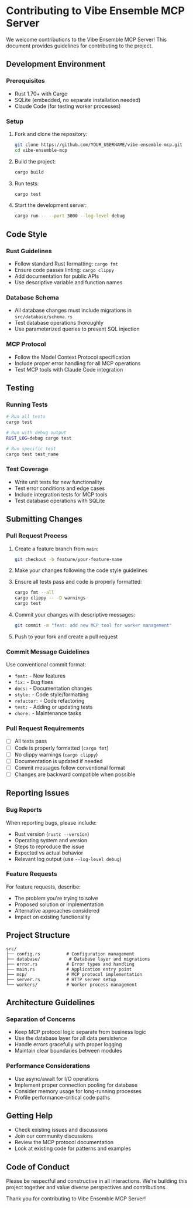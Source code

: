 # Contributing to Vibe Ensemble MCP Server

We welcome contributions to the Vibe Ensemble MCP Server! This document provides guidelines for contributing to the project.

## Development Environment

### Prerequisites

- Rust 1.70+ with Cargo
- SQLite (embedded, no separate installation needed)
- Claude Code (for testing worker processes)

### Setup

1. Fork and clone the repository:
   ```bash
   git clone https://github.com/YOUR_USERNAME/vibe-ensemble-mcp.git
   cd vibe-ensemble-mcp
   ```

2. Build the project:
   ```bash
   cargo build
   ```

3. Run tests:
   ```bash
   cargo test
   ```

4. Start the development server:
   ```bash
   cargo run -- --port 3000 --log-level debug
   ```

## Code Style

### Rust Guidelines

- Follow standard Rust formatting: `cargo fmt`
- Ensure code passes linting: `cargo clippy`
- Add documentation for public APIs
- Use descriptive variable and function names

### Database Schema

- All database changes must include migrations in `src/database/schema.rs`
- Test database operations thoroughly
- Use parameterized queries to prevent SQL injection

### MCP Protocol

- Follow the Model Context Protocol specification
- Include proper error handling for all MCP operations
- Test MCP tools with Claude Code integration

## Testing

### Running Tests

```bash
# Run all tests
cargo test

# Run with debug output
RUST_LOG=debug cargo test

# Run specific test
cargo test test_name
```

### Test Coverage

- Write unit tests for new functionality
- Test error conditions and edge cases
- Include integration tests for MCP tools
- Test database operations with SQLite

## Submitting Changes

### Pull Request Process

1. Create a feature branch from `main`:
   ```bash
   git checkout -b feature/your-feature-name
   ```

2. Make your changes following the code style guidelines

3. Ensure all tests pass and code is properly formatted:
   ```bash
   cargo fmt --all
   cargo clippy -- -D warnings
   cargo test
   ```

4. Commit your changes with descriptive messages:
   ```bash
   git commit -m "feat: add new MCP tool for worker management"
   ```

5. Push to your fork and create a pull request

### Commit Message Guidelines

Use conventional commit format:
- `feat:` - New features
- `fix:` - Bug fixes
- `docs:` - Documentation changes
- `style:` - Code style/formatting
- `refactor:` - Code refactoring
- `test:` - Adding or updating tests
- `chore:` - Maintenance tasks

### Pull Request Requirements

- [ ] All tests pass
- [ ] Code is properly formatted (`cargo fmt`)
- [ ] No clippy warnings (`cargo clippy`)
- [ ] Documentation is updated if needed
- [ ] Commit messages follow conventional format
- [ ] Changes are backward compatible when possible

## Reporting Issues

### Bug Reports

When reporting bugs, please include:
- Rust version (`rustc --version`)
- Operating system and version
- Steps to reproduce the issue
- Expected vs actual behavior
- Relevant log output (use `--log-level debug`)

### Feature Requests

For feature requests, describe:
- The problem you're trying to solve
- Proposed solution or implementation
- Alternative approaches considered
- Impact on existing functionality

## Project Structure

```
src/
├── config.rs          # Configuration management
├── database/           # Database layer and migrations
├── error.rs           # Error types and handling
├── main.rs            # Application entry point
├── mcp/               # MCP protocol implementation
├── server.rs          # HTTP server setup
└── workers/           # Worker process management
```

## Architecture Guidelines

### Separation of Concerns

- Keep MCP protocol logic separate from business logic
- Use the database layer for all data persistence
- Handle errors gracefully with proper logging
- Maintain clear boundaries between modules

### Performance Considerations

- Use async/await for I/O operations
- Implement proper connection pooling for database
- Consider memory usage for long-running processes
- Profile performance-critical code paths

## Getting Help

- Check existing issues and discussions
- Join our community discussions
- Review the MCP protocol documentation
- Look at existing code for patterns and examples

## Code of Conduct

Please be respectful and constructive in all interactions. We're building this project together and value diverse perspectives and contributions.

Thank you for contributing to Vibe Ensemble MCP Server!
